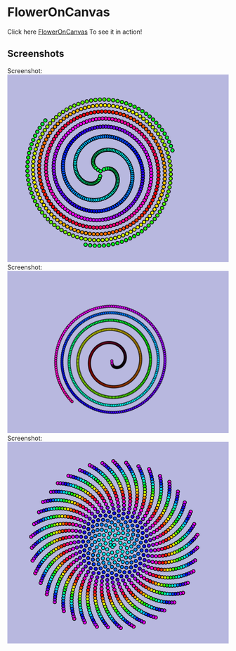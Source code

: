 # FlowerOnCanvas
Click here [FlowerOnCanvas](https://derbi-calderon.github.io/Ping-Pong-Game/) To see it in action!
<br>
## Screenshots
Screenshot:
![img](/1.PNG)
<br>
Screenshot:
![img](/2.PNG)
<br>
Screenshot:
![img](/3.PNG)



